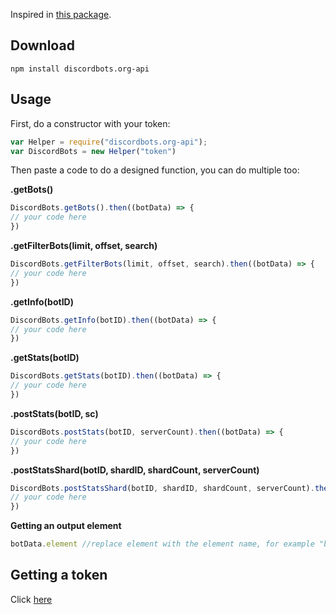 Inspired in [this package](https://www.npmjs.com/package/discord-bots-api).

## Download
```
npm install discordbots.org-api
```

## Usage
First, do a constructor with your token:
```js
var Helper = require("discordbots.org-api"); 
var DiscordBots = new Helper("token")
```

Then paste a code to do a designed function, you can do multiple too:

**.getBots()**

```js
DiscordBots.getBots().then((botData) => {
// your code here
})
```

**.getFilterBots(limit, offset, search)**

```js
DiscordBots.getFilterBots(limit, offset, search).then((botData) => {
// your code here
})
```

**.getInfo(botID)**

```js
DiscordBots.getInfo(botID).then((botData) => {
// your code here
})
```

**.getStats(botID)**

```js
DiscordBots.getStats(botID).then((botData) => {
// your code here
})
```

**.postStats(botID, sc)**

```js
DiscordBots.postStats(botID, serverCount).then((botData) => {
// your code here
})
```

**.postStatsShard(botID, shardID, shardCount, serverCount)**

```js
DiscordBots.postStatsShard(botID, shardID, shardCount, serverCount).then((botData) => {
// your code here
})
```

**Getting an output element**

```js
botData.element //replace element with the element name, for example "botData.id"
```

## Getting a token 

Click [here](https://discordbots.org/api/docs?gen=true)